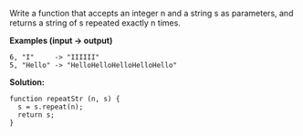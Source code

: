 Write a function that accepts an integer n and a string s as parameters, and returns a string of s repeated exactly n times.

**Examples (input -> output)**
```
6, "I"     -> "IIIIII"
5, "Hello" -> "HelloHelloHelloHelloHello"
```
**Solution:**
```
function repeatStr (n, s) {
  s = s.repeat(n);
  return s;
}
```